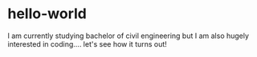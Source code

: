 # hello-world
I am currently studying bachelor of civil engineering but I am also hugely interested in coding.... let's see how it turns out!
